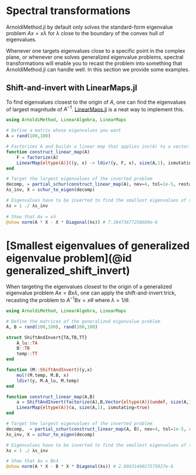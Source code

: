 # Spectral transformations

ArnoldiMethod.jl by default only solves the standard-form eigenvalue problem 
$Ax = x\lambda$ for $\lambda$ close to the boundary of the convex hull of 
eigenvalues.

Whenever one targets eigenvalues close to a specific point in the complex plane,
or whenever one solves generalized eigenvalue problems, spectral transformations
will enable you to recast the problem into something that ArnoldiMethod.jl can 
handle well. In this section we provide some examples.

## Shift-and-invert with LinearMaps.jl
To find eigenvalues closest to the origin of $A$, one can find the eigenvalues
of largest magnitude of $A^{-1}$. [LinearMaps.jl](https://github.com/Jutho/LinearMaps.jl) 
is a neat way to implement this.

```julia
using ArnoldiMethod, LinearAlgebra, LinearMaps

# Define a matrix whose eigenvalues you want
A = rand(100,100)

# Factorizes A and builds a linear map that applies inv(A) to a vector.
function construct_linear_map(A)
    F = factorize(A)
    LinearMap{eltype(A)}((y, x) -> ldiv!(y, F, x), size(A,1), ismutating=true)
end

# Target the largest eigenvalues of the inverted problem
decomp, = partial_schur(construct_linear_map(A), nev=4, tol=1e-5, restarts=100, which=LM())
λs_inv, X = schur_to_eigen(decomp)

# Eigenvalues have to be inverted to find the smallest eigenvalues of the non-inverted problem.
λs = 1 ./ λs_inv
 
# Show that Ax = xλ
@show norm(A * X - X * Diagonal(λs)) # 7.38473677258669e-6
```

# [Smallest eigenvalues of generalized eigenvalue problem](@id generalized_shift_invert)
When targeting the eigenvalues closest to the origin of a generalized eigenvalue
problem $Ax = Bx\lambda$, one can apply the shift-and-invert trick, recasting 
the problem to $A^{-1}Bx = x\theta$ where $\lambda = 1 / \theta$.

```julia
using ArnoldiMethod, LinearAlgebra, LinearMaps

# Define the matrices of the generalized eigenvalue problem
A, B = rand(100,100), rand(100,100)

struct ShiftAndInvert{TA,TB,TT}
    A_lu::TA
    B::TB
    temp::TT
end

function (M::ShiftAndInvert)(y,x)
    mul!(M.temp, M.B, x)
    ldiv!(y, M.A_lu, M.temp)
end

function construct_linear_map(A,B)
    a = ShiftAndInvert(factorize(A),B,Vector{eltype(A)}(undef, size(A,1)))
    LinearMap{eltype(A)}(a, size(A,1), ismutating=true)
end

# Target the largest eigenvalues of the inverted problem
decomp,  = partial_schur(construct_linear_map(A, B), nev=4, tol=1e-5, restarts=100, which=LM())
λs_inv, X = schur_to_eigen(decomp)

# Eigenvalues have to be inverted to find the smallest eigenvalues of the non-inverted problem.
λs = 1 ./ λs_inv

# Show that Ax = Bxλ
@show norm(A * X - B * X * Diagonal(λs)) # 2.8043149027575927e-6
```